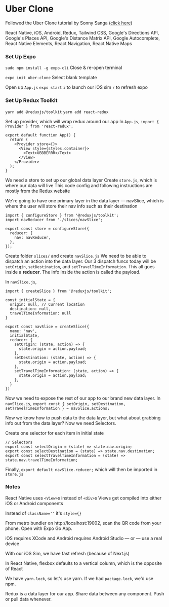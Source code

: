 # Uber Clone

Followed the Uber Clone tutorial by Sonny Sanga ([click here](https://www.youtube.com/watch?v=bvn_HYpix6s&ab_channel=SonnySangha))

React Native, iOS, Android, Redux, Tailwind CSS, Google's Directions API, Google's Places API, Google's Distance Matrix API, Google Autocomplete, React Native Elements, React Navigation, React Native Maps

### Set Up Expo
`sudo npm install -g expo-cli`
Close & re-open terminal

`expo init uber-clone`
Select blank template

Open up `App.js`
`expo start`
`i` to launch our iOS sim
`r` to refresh expo

### Set Up Redux Toolkit
`yarn add @reduxjs/toolkit`
`yarn add react-redux`

Set up provider, which will wrap redux around our app
In `App.js`, `import { Provider } from 'react-redux';`

```
export default function App() {
  return (
    <Provider store={}>
      <View style={styles.container}>
        <Text>UBBBERRR</Text>
      </View>
    </Provider>
  );
}
```

We need a store to set up our global data layer
Create `store.js`, which is where our data will live
This code config and following instructions are mostly from the Redux website

We're going to have one primary layer in the data layer — navSlice, which is where the user will store their nav info such as their destination
```
import { configureStore } from '@reduxjs/toolkit';
import navReducer from './slices/navSlice';

export const store = configureStore({
  reducer: {
    nav: navReducer,
  },
});
```

Create folder `slices/` and create `navSlice.js`
We need to be able to dispatch an action into the data layer.
Our 3 dispatch funcs today will be `setOrigin`, `setDestination`, and `setTravelTimeInformation`. This all goes inside a **reducer**. The info inside the action is called the payload.

In `navSlice.js`,
```
import { createSlice } from '@reduxjs/toolkit';

const initialState = {
  origin: null, // Current location
  destination: null,
  travelTimeInformation: null
}

export const navSlice = createSlice({
  name: 'nav',
  initialState,
  reducer: {
    setOrigin: (state, action) => {
      state.origin = action.payload;
    },
    setDestination: (state, action) => {
      state.origin = action.payload;
    },
    setTravelTimeInformation: (state, action) => {
      state.origin = action.payload;
    },
  }
})
```

Now we need to expose the rest of our app to our brand new data layer. In `navSlice.js`,
`export const { setOrigin, setDestination, setTravelTimeInformation } = navSlice.actions;`

Now we know how to push data to the data layer,
but what about grabbing info out from the data layer?
Now we need Selectors.

Create one selector for each item in initial state
```
// Selectors
export const selectOrigin = (state) => state.nav.origin;
export const selectDestination = (state) => state.nav.destination;
export const selectTravelTimeInformation = (state) => state.nav.travelTimeInformation;
```

Finally, `export default navSlice.reducer;` which will then be imported in `store.js`

### Notes
React Native uses `<View>`s instead of `<div>`s
Views get compiled into either iOS or Android components

Instead of `className=''` it's `style={}`

From metro bundler on http://localhost:19002, scan the QR code from your phone. Open with Expo Go App.

iOS requires XCode and Android requires Android Studio — or — use a real device

With our iOS Sim, we have fast refresh (because of Next.js)

In React Native, flexbox defaults to a vertical column, which is the opposite of React

We have `yarn.lock`, so let's use yarn.
If we had `package.lock`, we'd use npm.

Redux is a data layer for our app. Share data between any component. Push or pull data whenever.
